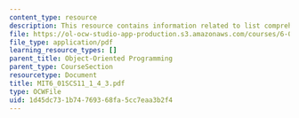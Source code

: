 ```yaml
---
content_type: resource
description: This resource contains information related to list comprehensions.
file: https://ol-ocw-studio-app-production.s3.amazonaws.com/courses/6-01sc-introduction-to-electrical-engineering-and-computer-science-i-spring-2011/1d45dc731b74769368fa5cc7eaa3b2f4_MIT6_01SCS11_1_4_3.pdf
file_type: application/pdf
learning_resource_types: []
parent_title: Object-Oriented Programming
parent_type: CourseSection
resourcetype: Document
title: MIT6_01SCS11_1_4_3.pdf
type: OCWFile
uid: 1d45dc73-1b74-7693-68fa-5cc7eaa3b2f4
---
```

